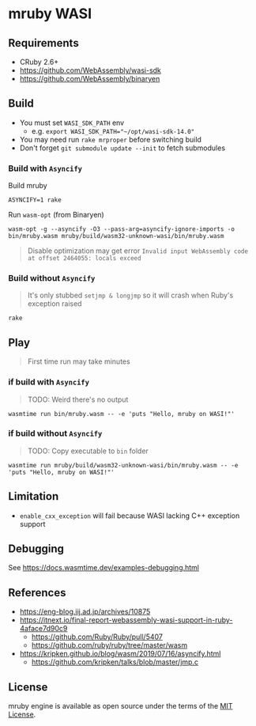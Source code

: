 mruby WASI
====

## Requirements

- CRuby 2.6+
- https://github.com/WebAssembly/wasi-sdk
- https://github.com/WebAssembly/binaryen

## Build

- You must set `WASI_SDK_PATH` env
  - e.g. `export WASI_SDK_PATH="~/opt/wasi-sdk-14.0"`
- You may need run `rake mrproper` before switching build
- Don't forget `git submodule update --init` to fetch submodules

### Build with `Asyncify`

Build mruby

`ASYNCIFY=1 rake`

Run `wasm-opt` (from Binaryen)

`wasm-opt -g --asyncify -O3 --pass-arg=asyncify-ignore-imports -o bin/mruby.wasm mruby/build/wasm32-unknown-wasi/bin/mruby.wasm`

> Disable optimization may get error `Invalid input WebAssembly code at offset 2464055: locals exceed`

### Build without `Asyncify`

> It's only stubbed `setjmp & longjmp` so it will crash when Ruby's exception raised

`rake`

## Play

> First time run may take minutes

### if build with `Asyncify`

> TODO: Weird there's no output

`wasmtime run bin/mruby.wasm -- -e 'puts "Hello, mruby on WASI!"'`

### if build without `Asyncify`

> TODO: Copy executable to `bin` folder

`wasmtime run mruby/build/wasm32-unknown-wasi/bin/mruby.wasm -- -e 'puts "Hello, mruby on WASI!"'`

## Limitation

- `enable_cxx_exception` will fail because WASI lacking C++ exception support

## Debugging

See https://docs.wasmtime.dev/examples-debugging.html

## References

- https://eng-blog.iij.ad.jp/archives/10875
- https://itnext.io/final-report-webassembly-wasi-support-in-ruby-4aface7d90c9
  - https://github.com/Ruby/Ruby/pull/5407
  - https://github.com/ruby/ruby/tree/master/wasm
- https://kripken.github.io/blog/wasm/2019/07/16/asyncify.html
  - https://github.com/kripken/talks/blob/master/jmp.c

## License

mruby engine is available as open source under the terms of the [MIT License](http://opensource.org/licenses/MIT).
